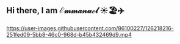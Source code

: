 ## Hi there, I am ℰ𝓂𝓂𝒶𝓃𝓊ℯ𝓁 ☀️🏖️✈️

https://user-images.githubusercontent.com/86100227/126218216-251fed09-5bb8-46c0-968d-b45b432469d9.mp4

<!--
**manu1907/manu1907** is a ✨ _special_ ✨ repository because its `README.md` (this file) appears on your GitHub profile.

Here are some ideas to get you started:

- 🔭 I’m currently working on ...
- 🌱 I’m currently learning ...
- 👯 I’m looking to collaborate on ...
- 🤔 I’m looking for help with ...
- 💬 Ask me about ...
- 📫 How to reach me: ...
- 😄 Pronouns: ...
- ⚡ Fun fact: ...
-->

